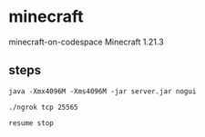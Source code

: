 # minecraft
minecraft-on-codespace
Minecraft 1.21.3
## steps
```
java -Xmx4096M -Xms4096M -jar server.jar nogui
```
```
./ngrok tcp 25565
```
```
resume stop
```